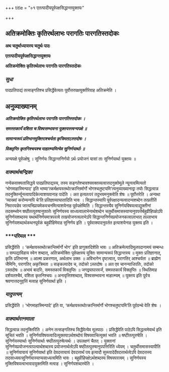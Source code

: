 +++
title = "०१ एतत्पादीयपूर्वपक्षसिद्धान्तयुक्तयः"

+++


## अतिक्रमोक्तिः कृतिरर्थलाभः परागतिः पारगतिस्तदोकः

**अथ चतुर्थाध्यायस्य चतुर्थः पादः**

**एतत्पादीयपूर्वपक्षसिद्धान्तयुक्तयः**

**अतिक्रमोक्तिः कृतिरर्थलाभः परागतिः पारगतिस्तदोकः**

### ***सुधा***

पादप्रतिपाद्यं तत्सङ्गतिश्च प्रसिद्धैवेत्यतः पूर्वोत्तरपक्षयुक्तीरेवाह अतिक्रमेति ।

## **अनुव्याख्यानम्**

***अतिक्रमोक्तिः कृतिरर्थलाभः परागतिः पारगतिस्तदोकः ।***

***समस्तकार्यं वशिता च विश्वसम्भावना युक्तयस्त्वन्यपक्षे ॥***

***सामान्यरूपं प्रतिभानमुक्तिराश्चर्यता कृत्रिमताऽस्तदोषः ।***

***विक्लृप्तिः कृतनिश्चयश्च माहात्म्यमित्येव सुनिर्णयार्थाः ॥***

अन्यपक्षे पूर्वपक्षेषु । सुनिर्णयः सिद्धान्तनिर्णयो ऽर्थः प्रयोजनं यासां ताः सुनिर्णयार्था युक्तयः ॥

### ***वाक्यार्थचन्द्रिका***

नन्वेकवाक्यतासिद्धये पादप्रतिपाद्यस्य, तस्य सङ्गतेश्चावश्यवक्तव्यत्वात्तदनुक्तेमूले न्यूनत्वमित्यतो ‘भोगमाहास्मिन्पाद’ इति भाष्या‘त्कर्मक्षयस्तथोत्क्रान्तिर्मार्गो भोगश्चतुष्टयमि’त्यनुव्याख्यानाद्वा तयोः सिद्धत्वान्न तदनुक्तिर्न्यूनत्वापादिकेत्याशयवानाह पादेति । अत इत्यतःपरं तदुभयमनुक्त्वेति शेषः ॥ पूर्वोत्तरेति । अन्यथा ‘व्याख्यां करोम्यन्वपि चे’ति प्रतिज्ञाव्याघातादिति भावः । सिद्धान्तस्यापि पूर्वपक्षादन्यत्वादन्यशब्देन तत्प्रतीतिं निवारयन्नेव जात्यभिप्रायमेकवचनमित्याशयेनाह पूर्वपक्षेष्विति । सिद्धान्तस्यैव सुनिर्णयविषयत्वाद्युक्तीनां तदसम्भवेन षष्ठीतत्पुरुषानुपपत्तेः सुनिर्णयस्य साध्यत्वालाभेनार्थशब्देन चतुर्थीसमासस्याप्यनुपपत्तेर्बहुव्रीहिपक्षेऽपि सुनिर्णयशब्दस्य यथार्थनिर्णयमात्रपरत्वे तत्प्रयोजनत्वलाभेऽपि सिद्धान्तनिर्णयप्रयोजनकत्वालाभात् तल्लाभाय सुनिर्णयशब्दार्थकथनपूर्वकं बहुव्रीहिमेवाह सुनिर्णय इति । पूर्ववाक्यादनुवर्तत इत्याशयेनाह युक्तय इति ।

### ***परिमल ***

प्रसिद्धैवेति । ‘कर्मक्षयस्तथोत्क्रान्तिर्मार्गो भोग’ इति प्रागुक्तदिशेति भावः ॥ अतिक्रमेत्यादिमूलपदानामयं सम्बन्धः ॥ सम्पद्याविहाय स्वेन शब्दात्, अतिक्रमोक्तिः पूर्वपक्षस्य युक्तिः सामान्यरूपं सिद्धान्तस्य ॥ मुक्तः प्रतिज्ञानात्, कृतिः प्रतिभानम् ॥ आत्मा प्रकरणात्, अर्थलाभ उक्तः ॥ अविभागेन दृष्टत्वात्, परागतिर् आश्चर्यता ॥ ब्राह्मेण जैमिनिः, परागतिर् अकृत्रिमता ॥ सङ्कल्पादेव च, तदोको ऽस्तदोषः ॥ अत एव चानन्याधिपतिः, तदोको ऽस्तदोषः ॥ अभावं बादरिः, समस्तकार्यं विक्लृप्तिः ॥ जगद्व्यापारवर्जं, समस्तकार्यं विक्लृप्तिः ॥ स्थितिमाह दर्शयतश्चैवं, वशिता कृतनिश्चयः ॥ अनावृत्तिश्शब्दात्, विश्वसम्भावना माहात्म्यम् ॥ युक्तय इति पूर्वत्र श्रवणात्तदनुवृत्तिं मत्वाह सुनिर्णयार्था इति ।

### ***यादुपत्यम्***

प्रसिद्धैवेति । ‘भोगमाहास्मिन्पादे’ इति वा, ‘कर्मक्षयस्तथोत्क्रान्तिर्मार्गो भोगश्चतुष्टयमि’ति पूर्वग्रन्थे वेति शेषः ।

### ***वाक्यार्थरत्नमाला***

सिद्धत्वान्न तदनुक्तिरिति । अनेन तत्सङ्गतिश्च सिद्धैवेत्येव मूलपाठः । प्रसिद्धैवेति पाठेऽपि सिद्धत्वमेवार्थ इति सूचितं भवति । सुनिर्णयविषयत्वादित्युक्तयाऽर्थशब्दोयं विषयवाचित्युक्तं भवति ॥ षष्टीतत्पुरुषेति । सुनिर्णयस्यार्थाः सुनिर्णयार्थाः षष्ठीतत्पुरुषेत्यर्थः । उपलक्षणं चैतत् । युक्तानां सुनिर्णयप्रयोजनत्वापत्यार्थशब्दस्य प्रयोजनार्थत्वेऽपि षष्ठीतत्पुरुषानुपपत्तिरिति ध्येयम् । चतुर्थीसमासस्यापीति ॥ सुनिर्णयायायं सुनिर्णयार्था इति देवदत्तायायं देवदत्तार्थं पय इत्यादौ सुरूपादेर्देवदत्तार्थत्वेऽपि देवदत्तस्य तदसाध्यवत्सुनिर्णयास्याप्यसाध्यत्वमिति भावः । बहुव्रीहिपक्षेऽर्थशब्दस्य विषयपरत्वम् । सुनिर्णयस्य मुक्तिविषयत्वाभावादयुक्तमिति मत्वाह । सुनिर्णयशब्दस्येति ।

